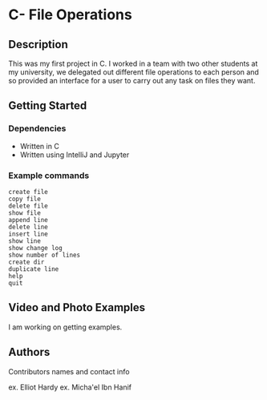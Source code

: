 # C- File Operations 

## Description

This was my first project in C. I worked in a team with two other students at my university, we delegated out different file operations to each person and so provided an interface for a user to carry out any task on files they want.

## Getting Started

### Dependencies

* Written in C
* Written using IntelliJ and Jupyter

### Example commands

```
create file
copy file
delete file
show file
append line
delete line
insert line
show line
show change log
show number of lines
create dir
duplicate line
help
quit

```

## Video and Photo Examples

I am working on getting examples.

## Authors

Contributors names and contact info

ex. Elliot Hardy 
ex. Micha'el Ibn Hanif
